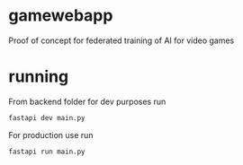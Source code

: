 # gamewebapp
Proof of concept for federated training of AI for video games


# running
From backend folder for dev purposes run
```bash
fastapi dev main.py
```
For production use run
```bash
fastapi run main.py
```